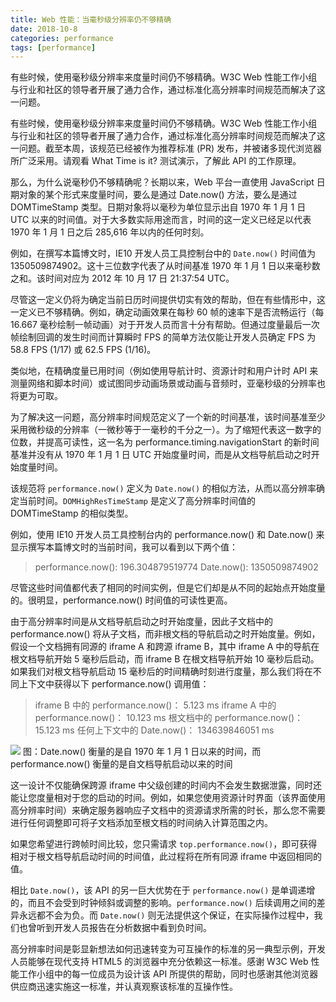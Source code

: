```yaml
---
title: Web 性能：当毫秒级分辨率仍不够精确
date: 2018-10-8
categories: performance
tags: [performance]
---
```

有些时候，使用毫秒级分辨率来度量时间仍不够精确。W3C Web 性能工作小组与行业和社区的领导者开展了通力合作，通过标准化高分辨率时间规范而解决了这一问题。
<!-- more -->
有些时候，使用毫秒级分辨率来度量时间仍不够精确。W3C Web 性能工作小组与行业和社区的领导者开展了通力合作，通过标准化高分辨率时间规范而解决了这一问题。截至本周，该规范已经被作为推荐标准 (PR) 发布，并被诸多现代浏览器所广泛采用。请观看 What Time is it? 测试演示，了解此 API 的工作原理。

那么，为什么说毫秒仍不够精确呢？长期以来，Web 平台一直使用 JavaScript 日期对象的某个形式来度量时间，要么是通过 Date.now() 方法，要么是通过 DOMTimeStamp 类型。日期对象将以毫秒为单位显示出自 1970 年 1 月 1 日 UTC 以来的时间值。对于大多数实际用途而言，时间的这一定义已经足以代表 1970 年 1 月 1 日之后 285,616 年以内的任何时刻。

例如，在撰写本篇博文时，IE10 开发人员工具控制台中的 `Date.now()` 时间值为 1350509874902。这十三位数字代表了从时间基准 1970 年 1 月 1 日以来毫秒数之和。该时间对应为 2012 年 10 月 17 日 21:37:54 UTC。

尽管这一定义仍将为确定当前日历时间提供切实有效的帮助，但在有些情形中，这一定义已不够精确。例如，确定动画效果在每秒 60 帧的速率下是否流畅运行（每 16.667 毫秒绘制一帧动画）对于开发人员而言十分有帮助。但通过度量最后一次帧绘制回调的发生时间而计算瞬时 FPS 的简单方法仅能让开发人员确定 FPS 为 58.8 FPS (1/17) 或 62.5 FPS (1/16)。

类似地，在精确度量已用时间（例如使用导航计时、资源计时和用户计时 API 来测量网络和脚本时间）或试图同步动画场景或动画与音频时，亚毫秒级的分辨率也将更为可取。

为了解决这一问题，高分辨率时间规范定义了一个新的时间基准，该时间基准至少采用微秒级的分辨率（一微秒等于一毫秒的千分之一）。为了缩短代表这一数字的位数，并提高可读性，这一名为 performance.timing.navigationStart 的新时间基准并没有从 1970 年 1 月 1 日 UTC 开始度量时间，而是从文档导航启动之时开始度量时间。

该规范将 `performance.now()` 定义为 `Date.now()` 的相似方法，从而以高分辨率确定当前时间。`DOMHighResTimeStamp` 是定义了高分辨率时间值的 DOMTimeStamp 的相似类型。

例如，使用 IE10 开发人员工具控制台内的 performance.now() 和 Date.now() 来显示撰写本篇博文时的当前时间，我可以看到以下两个值：

> performance.now():        196.304879519774
> Date.now():        1350509874902

尽管这些时间值都代表了相同的时间实例，但是它们却是从不同的起始点开始度量的。很明显，performance.now() 时间值的可读性更高。

由于高分辨率时间是从文档导航启动之时开始度量，因此子文档中的 performance.now() 将从子文档，而非根文档的导航启动之时开始度量。例如，假设一个文档拥有同源的 iframe A 和跨源 iframe B，其中 iframe A 中的导航在根文档导航开始 5 毫秒后启动，而 iframe B 在根文档导航开始 10 毫秒后启动。如果我们对根文档导航启动 15 毫秒后的时间精确时刻进行度量，那么我们将在不同上下文中获得以下 performance.now() 调用值：

> iframe B 中的 performance.now()：                               5.123 ms
> iframe A 中的 performance.now()：                              10.123 ms
> 根文档中的 performance.now()：                    15.123 ms
> 任何上下文中的 Date.now()：                         134639846051 ms

![](https://msdnshared.blob.core.windows.net/media/MSDNBlogsFS/prod.evol.blogs.msdn.com/CommunityServer.Blogs.Components.WeblogFiles/00/00/00/38/71/metablogapi/2744.wpwmrjie-image1.png)
图：Date.now() 衡量的是自 1970 年 1 月 1 日以来的时间，而 performance.now() 衡量的是自文档导航启动以来的时间

这一设计不仅能确保跨源 iframe 中父级创建的时间内不会发生数据泄露，同时还能让您度量相对于您的启动的时间。例如，如果您使用资源计时界面（该界面使用高分辨率时间）来确定服务器响应子文档中的资源请求所需的时长，那么您不需要进行任何调整即可将子文档添加至根文档的时间纳入计算范围之内。

如果您希望进行跨帧时间比较，您只需请求 `top.performance.now()`，即可获得相对于根文档导航启动时间的时间值，此过程将在所有同源 iframe 中返回相同的值。

相比 `Date.now()`，该 API 的另一巨大优势在于 `performance.now()` 是单调递增的，而且不会受到时钟倾斜或调整的影响。`performance.now()` 后续调用之间的差异永远都不会为负。而 `Date.now()` 则无法提供这个保证，在实际操作过程中，我们也曾听到开发人员报告在分析数据中看到负时间。

高分辨率时间是彰显新想法如何迅速转变为可互操作的标准的另一典型示例，开发人员能够在现代支持 HTML5 的浏览器中充分依赖这一标准。感谢 W3C Web 性能工作小组中的每一位成员为设计该 API 所提供的帮助，同时也感谢其他浏览器供应商迅速实施这一标准，并认真观察该标准的互操作性。
